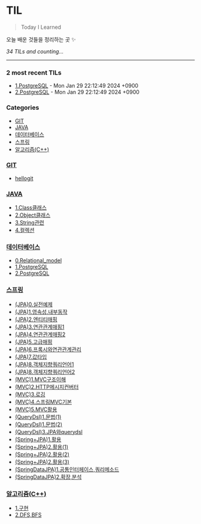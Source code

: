 # TIL
> Today I Learned

오늘 배운 것들을 정리하는 곳 ✨


_34 TILs and counting..._

---

### 2 most recent TILs

- [1.PostgreSQL](데이터베이스/1.PostgreSQL.md) - Mon Jan 29 22:12:49 2024 +0900
- [2.PostgreSQL](데이터베이스/2.PostgreSQL.md) - Mon Jan 29 22:12:49 2024 +0900

### Categories

- [GIT](#GIT)
- [JAVA](#JAVA)
- [데이터베이스](#데이터베이스)
- [스프링](#스프링)
- [알고리즘(C++)](#알고리즘(C++))

### [GIT](#GIT)
- [hellogit](GIT/hellogit.md)

### [JAVA](#JAVA)
- [1.Class클래스](JAVA/1.Class클래스.md)
- [2.Object클래스](JAVA/2.Object클래스.md)
- [3.String관련](JAVA/3.String관련.md)
- [4.컬렉션](JAVA/4.컬렉션.md)

### [데이터베이스](#데이터베이스)
- [0.Relational_model](데이터베이스/0.Relational_model.md)
- [1.PostgreSQL](데이터베이스/1.PostgreSQL.md)
- [2.PostgreSQL](데이터베이스/2.PostgreSQL.md)

### [스프링](#스프링)
- [(JPA)0.실전예제](스프링/(JPA)0.실전예제.md)
- [(JPA)1.영속성,내부동작](스프링/(JPA)1.영속성,내부동작.md)
- [(JPA)2.엔티티매핑](스프링/(JPA)2.엔티티매핑.md)
- [(JPA)3.연관관계매핑1](스프링/(JPA)3.연관관계매핑1.md)
- [(JPA)4.연관관계매핑2](스프링/(JPA)4.연관관계매핑2.md)
- [(JPA)5.고급매핑](스프링/(JPA)5.고급매핑.md)
- [(JPA)6.프록시와연관관계관리](스프링/(JPA)6.프록시와연관관계관리.md)
- [(JPA)7.값타입](스프링/(JPA)7.값타입.md)
- [(JPA)8.객체지향쿼리언어1](스프링/(JPA)8.객체지향쿼리언어1.md)
- [(JPA)8.객체지향쿼리언어2](스프링/(JPA)8.객체지향쿼리언어2.md)
- [(MVC)1.MVC구조이해](스프링/(MVC)1.MVC구조이해.md)
- [(MVC)2.HTTP메시지컨버터](스프링/(MVC)2.HTTP메시지컨버터.md)
- [(MVC)3.로깅](스프링/(MVC)3.로깅.md)
- [(MVC)4.스프링MVC기본](스프링/(MVC)4.스프링MVC기본.md)
- [(MVC)5.MVC활용](스프링/(MVC)5.MVC활용.md)
- [(QueryDsl)1.문법(1)](스프링/(QueryDsl)1.문법(1).md)
- [(QueryDsl)1.문법(2)](스프링/(QueryDsl)2.문법(2).md)
- [(QueryDsl)3.JPA와querydsl](스프링/(QueryDsl)3.JPA와querydsl.md)
- [(Spring+JPA)1.활용](스프링/(Spring+JPA)1.활용.md)
- [(Spring+JPA)2.활용(1)](스프링/(Spring+JPA)2.활용(1).md)
- [(Spring+JPA)2.활용(2)](스프링/(Spring+JPA)2.활용(2).md)
- [(Spring+JPA)2.활용(3)](스프링/(Spring+JPA)2.활용(3).md)
- [(SpringDataJPA)1.공통인터페이스,쿼리메소드](스프링/(SpringDataJPA)1.공통인터페이스,쿼리메소드.md)
- [(SpringDataJPA)2.확장,분석](스프링/(SpringDataJPA)2.확장,분석.md)

### [알고리즘(C++)](#알고리즘(C++))
- [1.구현](알고리즘(C++)/1.구현.md)
- [2.DFS,BFS](알고리즘(C++)/2.DFS,BFS.md)


